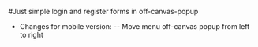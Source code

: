 #Just simple login and register forms in off-canvas-popup

- Changes for mobile version:
-- Move menu off-canvas popup from left to right


